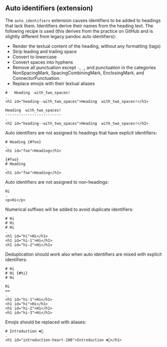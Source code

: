## Auto identifiers (extension)

The `auto_identifiers` extension causes identifiers to be
added to headings that lack them.  Identifiers derive their
names from the heading text.  The following recipe is used
(this derives from the practice on GitHub and is slightly
different from legacy pandoc auto identifiers):

- Render the textual content of the heading, without
  any formatting (tags)
- Strip leading and trailing space
- Convert to lowercase
- Convert spaces into hyphens
- Remove all punctuation except `-`, `_`, and punctuation in
  the categories NonSpacingMark, SpacingCombiningMark,
  EnclosingMark, and ConnectorPunctuation.
- Replace emojis with their textual aliases

```````````````````````````````` example
#   Heading  with_two_spaces! 
.
<h1 id="heading--with_two_spaces">Heading  with_two_spaces!</h1>
````````````````````````````````

```````````````````````````````` example
Heading  with_two_spaces!
-------------------------
.
<h2 id="heading--with_two_spaces">Heading  with_two_spaces!</h2>
````````````````````````````````

Auto identifiers are not assigned to headings
that have explicit identifiers:

```````````````````````````````` example
# Heading {#foo}
.
<h1 id="foo">Heading</h1>
````````````````````````````````

```````````````````````````````` example
{#foo}
# Heading
.
<h1 id="foo">Heading</h1>
````````````````````````````````

Auto identifiers are not assigned to non-headings:

```````````````````````````````` example
Hi
.
<p>Hi</p>
````````````````````````````````

Numerical suffixes will be added to avoid
duplicate identifiers:

```````````````````````````````` example
# Hi
# Hi
# Hi
.
<h1 id="hi">Hi</h1>
<h1 id="hi-1">Hi</h1>
<h1 id="hi-2">Hi</h1>
````````````````````````````````

Deduplication should work also when auto identifiers
are mixed with explicit identifiers:

```````````````````````````````` example
# Hi
# Hi {#hi}
# Hi

Hi
==
.
<h1 id="hi-1">Hi</h1>
<h1 id="hi">Hi</h1>
<h1 id="hi-2">Hi</h1>
<h1 id="hi-3">Hi</h1>
````````````````````````````````

Emojis should be replaced with aliases:

```
# Introduction ❤️💯
.
<h1 id="introduction-heart-100">Introduction ❤️💯</h1>
```
